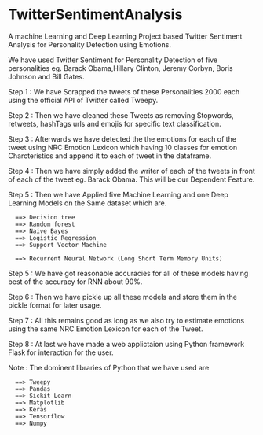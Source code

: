 # TwitterSentimentAnalysis
A machine Learning and Deep Learning Project based Twitter Sentiment Analysis for Personality Detection using Emotions.

We have used Twitter Sentiment for Personality Detection of five personalities eg. Barack Obama,Hillary Clinton, Jeremy Corbyn, Boris Johnson and Bill Gates.
 
   Step 1 : We have Scrapped the tweets of these Personalities 2000 each using the official API of Twitter called Tweepy.
 
   Step 2 : Then we have cleaned these Tweets as removing Stopwords, retweets, hashTags urls and emojis for specific text classification.
   
  Step 3 : Afterwards we have detected the the emotions for each of the tweet using NRC Emotion Lexicon which having 10 classes for emotion Charcteristics and append it to each of            tweet in the dataframe. 
 
  Step 4 : Then we have simply added the writer of each of the tweets in front of each of the tweet eg. Barack Obama. This will be our Dependent Feature.
 
  Step 5 : Then we have Applied five Machine Learning and one Deep Learning Models on the Same dataset which are.
          
      ==> Decision tree
      ==> Random forest
      ==> Naive Bayes
      ==> Logistic Regression
      ==> Support Vector Machine
         
      ==> Recurrent Neural Network (Long Short Term Memory Units)
         
  Step 5 : We have got reasonable accuracies for all of these models having best of the accuracy for RNN about 90%.
 
  Step 6 : Then we have pickle up all these models and store them in the pickle format for later usage.
 
  Step 7 : All this remains good as long as we also try to estimate emotions using the same NRC Emotion Lexicon  for each of the Tweet.
 
  Step 8 : At last we have made a web applictaion using Python framework Flask for interaction for the user.
 
 Note : The dominent libraries of Python that we have used are 
 
      ==> Tweepy
      ==> Pandas
      ==> Sickit Learn
      ==> Matplotlib
      ==> Keras
      ==> Tensorflow
      ==> Numpy
